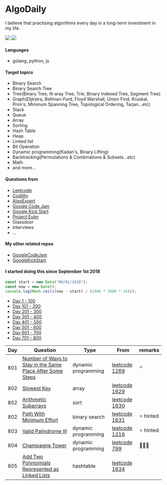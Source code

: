 # AlgoDaily

I believe that practising algorithms every day is a long-term investment in my life.

[![](https://lc.coding.gs/v1/ranking/calvinchankf.svg?logo=leetcode)](https://leetcode.com/calvinchankf/)
[![](https://lc.coding.gs/v1/solved/calvinchankf.svg?logo=leetcode)](https://leetcode.com/calvinchankf/)

#### Languages

-   golang, python, js

#### Target topics

-   Binary Search
-   Binary Search Tree
-   Tree(Binary Tree, N-aray Tree, Trie, Binary Indexed Tree, Segment Tree)
-   Graph(Dijkstra, Bellman-Ford, Floyd Warshall, Union Find, Kruskal, Prim's, Minimum Spanning Tree, Topological Ordering, Tarjan...etc)
-   Stack
-   Queue
-   Array
-   Sorting
-   Hash Table
-   Heap
-   Linked list
-   Bit Operation
-   Dynamic programming(Kadan's, Binary Lifting)
-   Backtracking(Permutations & Combinations & Subsets...etc)
-   Math
-   and more...

#### Questions from

-   [Leetcode](https://leetcode.com)
-   [Codility](https://app.codility.com/programmers/lessons/)
-   [AlgoExpert](https://www.algoexpert.io)
-   [Google Code Jam](https://codingcompetitions.withgoogle.com/codejam)
-   [Google Kick Start](https://codingcompetitions.withgoogle.com/kickstart/)
-   [Project Euler](https://projecteuler.net)
-   Glassdoor
-   Interviews
-   ...

#### My other related repos

-   [GoogleCodeJam](https://github.com/calvinchankf/GoogleCodeJam)
-   [GoogleKickStart](https://github.com/calvinchankf/GoogleKickStart)

#### I started doing this since September 1st 2018

```js
const start = new Date("09/01/2018");
const now = new Date();
console.log(Math.ceil((now - start) / (1000 * 3600 * 24)));
```

-   [Day 1 - 100](./markdowns/day1-100.md)
-   [Day 101 - 200](./markdowns/day101-200.md)
-   [Day 201 - 300](./markdowns/day201-300.md)
-   [Day 301 - 400](./markdowns/day301-400.md)
-   [Day 401 - 500](./markdowns/day401-500.md)
-   [Day 501 - 600](./markdowns/day501-600.md)
-   [Day 601 - 700](./markdowns/day601-700.md)
-   [Day 701 - 800](./markdowns/day701-800.md)

| Day | Question                                                                                                                              | Type                | From                                                                                                      | remarks    |
| --- | ------------------------------------------------------------------------------------------------------------------------------------- | ------------------- | --------------------------------------------------------------------------------------------------------- | ---------- |
| 801 | [Number of Ways to Stay in the Same Place After Some Steps](/leetcode/1269-number-of-ways-to-stay-in-the-same-place-after-some-steps) | dynamic programming | [leetcode 1269](https://leetcode.com/problems/number-of-ways-to-stay-in-the-same-place-after-some-steps/) | ⭐️        |
| 802 | [Slowest Key](/leetcode/1629-slowest-key)                                                                                             | array               | [leetcode 1629](https://leetcode.com/problems/slowest-key/)                                               |            |
| 802 | [Arithmetic Subarrays](/leetcode/1630-arithmetic-subarrays)                                                                           | sort                | [leetcode 1630](https://leetcode.com/problems/arithmetic-subarrays/)                                      |            |
| 802 | [Path With Minimum Effort](/leetcode/1631-path-with-minimum-effort)                                                                   | binary search       | [leetcode 1631](https://leetcode.com/problems/path-with-minimum-effort/)                                  | ⭐️ hinted |
| 803 | [Valid Palindrome III](/leetcode/1216-valid-palindrome-iii)                                                                           | dynamic programming | [leetcode 1216](https://leetcode.com/problems/valid-palindrome-iii/)                                      | ⭐️ hinted |
| 804 | [Champagne Tower](/leetcode/799-champagne-tower)                                                                                      | dynamic programming | [leetcode 799](https://leetcode.com/problems/champagne-tower/)                                            | 📌📌📌     |
| 805 | [Add Two Polynomials Represented as Linked Lists](/leetcode/1634-add-two-polynomials-represented-as-linked-lists)                     | hashtable           | [leetcode 1634](https://leetcode.com/problems/add-two-polynomials-represented-as-linked-lists/)           |            |
